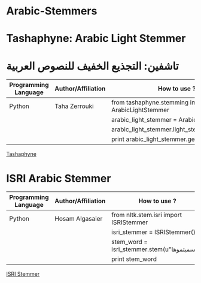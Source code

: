 # Arabic-Stemmers

# Tashaphyne: Arabic Light Stemmer 
# تاشفين: التجذيع الخفيف للنصوص العربية   

 
| Programming Language    | Author/Affiliation | How to use ?                                        |
| --- | --- | --- | 
| Python         | Taha Zerrouki      | from tashaphyne.stemming import ArabicLightStemmer  |
|                |                    | arabic_light_stemmer = ArabicLightStemmer()         |
|                |                    | arabic_light_stemmer.light_stem(u"فسميتموها")               |
|                |                    | print arabic_light_stemmer.get_stem()               |

 [Tashaphyne](https://pypi.org/project/Tashaphyne/."Tashaphyne")
 
 # ISRI Arabic Stemmer
 
 
| Programming Language    | Author/Affiliation | How to use ?                                        |
| --- | --- | --- | 
| Python         | Hosam Algasaier    | from nltk.stem.isri import ISRIStemmer  |
|                |                    | isri_stemmer = ISRIStemmer()         |
|                |                    | stem_word = isri_stemmer.stem(u"فسميتموها")               |
|                |                    | print stem_word               |
 
 [ISRI Stemmer](https://www.nltk.org/_modules/nltk/stem/isri.html."ISRIStemmer")
